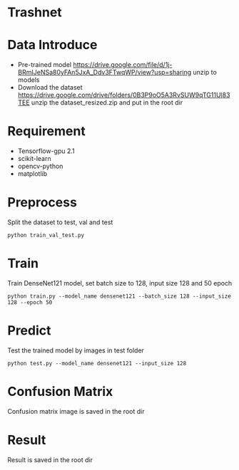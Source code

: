 # Trashnet

# <a id="1"></a> Data Introduce
* Pre-trained model https://drive.google.com/file/d/1j-BRmIJeNSa80yFAn5JxA_Ddv3FTwqWP/view?usp=sharing
 unzip to models
* Download the dataset https://drive.google.com/drive/folders/0B3P9oO5A3RvSUW9qTG11Ul83TEE
unzip the dataset_resized.zip and put in the root dir

# <a id="2"></a> Requirement
* Tensorflow-gpu 2.1  
* scikit-learn  
* opencv-python  
* matplotlib

# <a id="3"></a> Preprocess
Split the dataset to test, val and test 
```
python train_val_test.py
```
# <a id="4"></a> Train
Train DenseNet121 model, set batch size to 128, input size 128 and 50 epoch
```
python train.py --model_name densenet121 --batch_size 128 --input_size 128 --epoch 50
```
# <a id="5"></a> Predict 
Test the trained model by images in test folder
```
python test.py --model_name densenet121 --input_size 128
```
# <a id="6"></a> Confusion Matrix
Confusion matrix image is saved in the root dir
# <a id="7"></a> Result
Result is saved in the root dir

